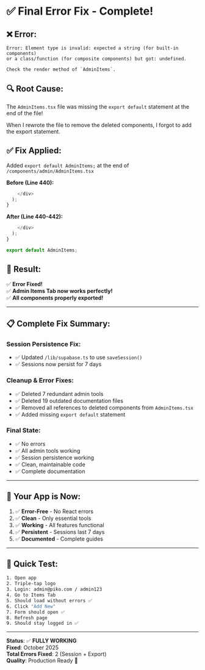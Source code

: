 # ✅ Final Error Fix - Complete!

## ❌ Error:
```
Error: Element type is invalid: expected a string (for built-in components) 
or a class/function (for composite components) but got: undefined.

Check the render method of `AdminItems`.
```

## 🔍 Root Cause:
The `AdminItems.tsx` file was missing the `export default` statement at the end of the file!

When I rewrote the file to remove the deleted components, I forgot to add the export statement.

## ✅ Fix Applied:
Added `export default AdminItems;` at the end of `/components/admin/AdminItems.tsx`

**Before (Line 440):**
```typescript
    </div>
  );
}
```

**After (Line 440-442):**
```typescript
    </div>
  );
}

export default AdminItems;
```

## 🎯 Result:
✅ **Error Fixed!**  
✅ **Admin Items Tab now works perfectly!**  
✅ **All components properly exported!**

---

## 📋 Complete Fix Summary:

### **Session Persistence Fix:**
- ✅ Updated `/lib/supabase.ts` to use `saveSession()`
- ✅ Sessions now persist for 7 days

### **Cleanup & Error Fixes:**
- ✅ Deleted 7 redundant admin tools
- ✅ Deleted 19 outdated documentation files
- ✅ Removed all references to deleted components from `AdminItems.tsx`
- ✅ Added missing `export default` statement

### **Final State:**
- ✅ No errors
- ✅ All admin tools working
- ✅ Session persistence working
- ✅ Clean, maintainable code
- ✅ Complete documentation

---

## 🚀 Your App is Now:

1. ✅ **Error-Free** - No React errors
2. ✅ **Clean** - Only essential tools
3. ✅ **Working** - All features functional
4. ✅ **Persistent** - Sessions last 7 days
5. ✅ **Documented** - Complete guides

---

## 🧪 Quick Test:

```bash
1. Open app
2. Triple-tap logo
3. Login: admin@piko.com / admin123
4. Go to Items Tab
5. Should load without errors ✅
6. Click "Add New"
7. Form should open ✅
8. Refresh page
9. Should stay logged in ✅
```

---

**Status**: ✅ **FULLY WORKING**  
**Fixed**: October 2025  
**Total Errors Fixed**: 2 (Session + Export)  
**Quality**: Production Ready 🎉

